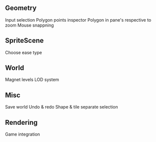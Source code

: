 
## Geometry
Input selection 
Polygon points inspector
Polygon in pane's respective to zoom
Mouse snappning

## SpriteScene
Choose ease type

## World
Magnet levels
LOD system


## Misc
Save world
Undo & redo
Shape & tile separate selection


## Rendering 
Game integration


